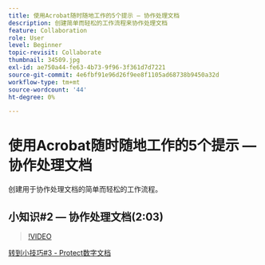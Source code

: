 ```yaml
---
title: 使用Acrobat随时随地工作的5个提示 — 协作处理文档
description: 创建简单而轻松的工作流程来协作处理文档
feature: Collaboration
role: User
level: Beginner
topic-revisit: Collaborate
thumbnail: 34509.jpg
exl-id: ae750a44-fe63-4b73-9f96-3f361d7d7221
source-git-commit: 4e6fbf91e96d26f9ee8f1105ad68738b9450a32d
workflow-type: tm+mt
source-wordcount: '44'
ht-degree: 0%

---
```


# 使用Acrobat随时随地工作的5个提示 — 协作处理文档

创建用于协作处理文档的简单而轻松的工作流程。

## 小知识#2 — 协作处理文档(2:03)

>[!VIDEO](https://video.tv.adobe.com/v/34509?quality=12&learn=on&hidetitle=true)

[转到小技巧#3 - Protect数字文档](protect-digital-documents.md)